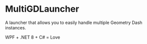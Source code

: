# MultiGDLauncher

A launcher that allows you to easily handle multiple Geometry Dash instances.


WPF + .NET 8 + C# = Love